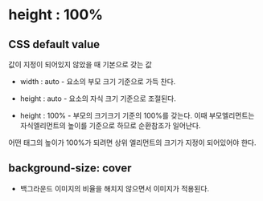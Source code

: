 # height : 100%



## CSS default value

값이  지정이 되어있지 않았을 때 기본으로 갖는 값

- width : auto  - 요소의 부모 크기 기준으로 가득 찬다. 
- height : auto   - 요소의 자식 크기 기준으로 조절된다. 



- height : 100%  - 부모의  크기크기 기준의 100%를 갖는다. 이때 부모엘리먼트는 자식엘리먼트의 높이를 기준으로 하므로 순환참조가 일어난다. 

어떤 태그의 높이가 100%가 되려면 상위 엘리먼트의 크기가 지정이 되어있어야 한다. 



## background-size: cover

- 백그라운드 이미지의 비율을 해치지 않으면서 이미지가 적용된다. 